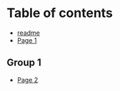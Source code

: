 # Table of contents

* [readme](README.md)
* [Page 1](page-1.md)

## Group 1

* [Page 2](group-1/page-2.md)
